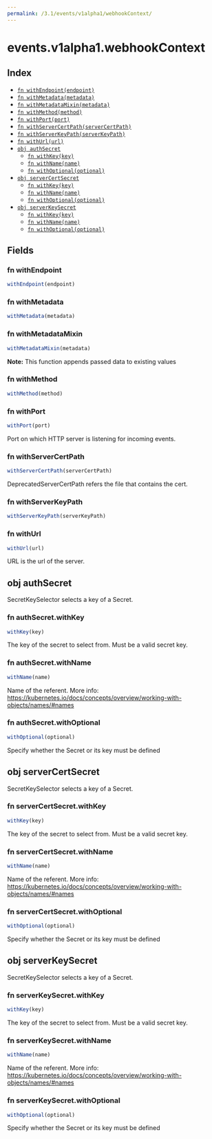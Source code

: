 ```yaml
---
permalink: /3.1/events/v1alpha1/webhookContext/
---
```


# events.v1alpha1.webhookContext



## Index

* [`fn withEndpoint(endpoint)`](#fn-withendpoint)
* [`fn withMetadata(metadata)`](#fn-withmetadata)
* [`fn withMetadataMixin(metadata)`](#fn-withmetadatamixin)
* [`fn withMethod(method)`](#fn-withmethod)
* [`fn withPort(port)`](#fn-withport)
* [`fn withServerCertPath(serverCertPath)`](#fn-withservercertpath)
* [`fn withServerKeyPath(serverKeyPath)`](#fn-withserverkeypath)
* [`fn withUrl(url)`](#fn-withurl)
* [`obj authSecret`](#obj-authsecret)
  * [`fn withKey(key)`](#fn-authsecretwithkey)
  * [`fn withName(name)`](#fn-authsecretwithname)
  * [`fn withOptional(optional)`](#fn-authsecretwithoptional)
* [`obj serverCertSecret`](#obj-servercertsecret)
  * [`fn withKey(key)`](#fn-servercertsecretwithkey)
  * [`fn withName(name)`](#fn-servercertsecretwithname)
  * [`fn withOptional(optional)`](#fn-servercertsecretwithoptional)
* [`obj serverKeySecret`](#obj-serverkeysecret)
  * [`fn withKey(key)`](#fn-serverkeysecretwithkey)
  * [`fn withName(name)`](#fn-serverkeysecretwithname)
  * [`fn withOptional(optional)`](#fn-serverkeysecretwithoptional)

## Fields

### fn withEndpoint

```ts
withEndpoint(endpoint)
```



### fn withMetadata

```ts
withMetadata(metadata)
```



### fn withMetadataMixin

```ts
withMetadataMixin(metadata)
```



**Note:** This function appends passed data to existing values

### fn withMethod

```ts
withMethod(method)
```



### fn withPort

```ts
withPort(port)
```

Port on which HTTP server is listening for incoming events.

### fn withServerCertPath

```ts
withServerCertPath(serverCertPath)
```

DeprecatedServerCertPath refers the file that contains the cert.

### fn withServerKeyPath

```ts
withServerKeyPath(serverKeyPath)
```



### fn withUrl

```ts
withUrl(url)
```

URL is the url of the server.

## obj authSecret

SecretKeySelector selects a key of a Secret.

### fn authSecret.withKey

```ts
withKey(key)
```

The key of the secret to select from.  Must be a valid secret key.

### fn authSecret.withName

```ts
withName(name)
```

Name of the referent. More info: https://kubernetes.io/docs/concepts/overview/working-with-objects/names/#names

### fn authSecret.withOptional

```ts
withOptional(optional)
```

Specify whether the Secret or its key must be defined

## obj serverCertSecret

SecretKeySelector selects a key of a Secret.

### fn serverCertSecret.withKey

```ts
withKey(key)
```

The key of the secret to select from.  Must be a valid secret key.

### fn serverCertSecret.withName

```ts
withName(name)
```

Name of the referent. More info: https://kubernetes.io/docs/concepts/overview/working-with-objects/names/#names

### fn serverCertSecret.withOptional

```ts
withOptional(optional)
```

Specify whether the Secret or its key must be defined

## obj serverKeySecret

SecretKeySelector selects a key of a Secret.

### fn serverKeySecret.withKey

```ts
withKey(key)
```

The key of the secret to select from.  Must be a valid secret key.

### fn serverKeySecret.withName

```ts
withName(name)
```

Name of the referent. More info: https://kubernetes.io/docs/concepts/overview/working-with-objects/names/#names

### fn serverKeySecret.withOptional

```ts
withOptional(optional)
```

Specify whether the Secret or its key must be defined